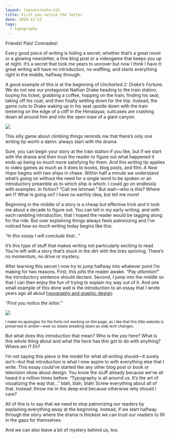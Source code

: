 ```yaml
---
layout: layouts/note.njk
title: First you notice the letter
date: 2019-12-22
tags:
  - typography
---
```


Friends! Pals! Comrades!

Every good piece of writing is hiding a secret; whether that’s a great novel or a glowing newsletter, a fine blog post or a videogame that keeps you up at night. It’s a secret that took me years to uncover but now I think I have it: great writing will have no introduction, no waffling, and starts everything right in the middle, halfway through.

A good example of this is at the beginning of _Uncharted 2: Drake’s Fortune_. We do not see our protagonist Nathan Drake heading to the train station, buying his ticket, grabbing a coffee, hopping on the train, finding his seat, taking off his coat, and then finally settling down for the trip. Instead, the game cuts to Drake waking up in his seat upside down with the train teetering on the edge of a cliff in the Himalayas; suitcases are crashing down all around him and into the open maw of a giant canyon.

![](https://buttondown.s3.us-west-2.amazonaws.com/images/ea0ef976-31f2-4bd3-b8ea-62223c4d9013.png)

This silly game about climbing things reminds me that there’s only one writing tip worth a damn: always start with the drama.

Sure, you can begin your story at the train station if you like, but if we start with the drama and then trust the reader to figure out what happened it ends up being so much more satisfying for them. And this writing tip applies to video games as much as it does to books, blog posts, and film: _A New Hope_ begins with two ships in chase. Within half a minute we understand what’s going on without the need for a single word to be spoken or an introductory preamble as to which ship is which. I could go on endlessly with examples. In fiction? “Call me Ishmael.” But wait—who is this? Where am I? What is going on? I have no earthly idea, but tell me more!

Beginning in the middle of a story is a cheap but effective trick and it took me about a decade to figure out. You can tell in my early writing, and with each rambling introduction, that I hoped the reader would be tagging along for the ride. But over explaining things always feels patronizing and I’ve noticed how so much writing today begins like this:

_“In this essay I will conclude that...”_

It’s this type of stuff that makes writing not particularly exciting to read. You’re left with a story that’s stuck in the dirt with the tires spinning. There’s no momentum, no drive or mystery.

After learning this secret I now try to jump halfway into whatever point I’m making for two reasons. First, this jolts the reader awake. “_Pay attention!_” the introductory sentence should declare. Second, I jump into the middle so that I can then enjoy the fun of trying to explain my way out of it. And one small example of this done well is the introduction to an essay that I wrote years ago all about [typography and graphic design](http://robinrendle.com/essays/a-visual-lexicon):

_“First you notice the letter.”_

![](https://buttondown.s3.us-west-2.amazonaws.com/images/a3f3aaa0-1825-411f-8b81-9946ca834901.png)

<small>I make no apologies for the fonts not working on this page, as I like that this little website is preserved in amber—ever so slowly breaking down as web tech changes.</small>

But what does this introduction that mean? Who is the _you_ here? What is this whole thing about and what the heck has this got to do with anything? Where am I? Eh?

I’m not saying this piece is the model for what all writing should—it surely isn’t—but that introduction is what I now aspire to with everything else that I write. This essay could’ve started like any other blog post or book or television show about design. You know the stuff already because we’ve all heard it a million times before: “Typography is all around us. It’s the art of visualizing the way that...” blah, blah, blah! Screw everything about all of that. Instead: throw me in the deep end because otherwise why should I care?

All of this is to say that we need to stop patronizing our readers by explaining everything away at the beginning. Instead, if we start halfway through the story where the drama is thickest we can trust our readers to fill in the gaps for themselves.

And we can also leave a bit of mystery behind us, too.
